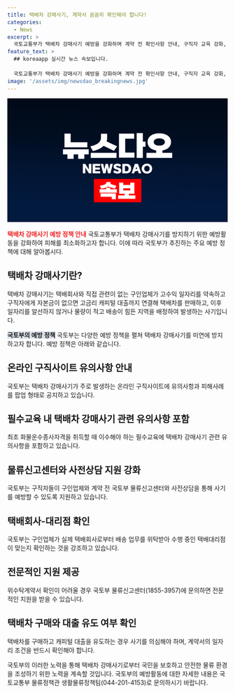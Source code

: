 ```yaml
---
title: 택배차 강매사기, 계약서 꼼꼼히 확인해야 합니다!
categories:
  - News
excerpt: >
  국토교통부가 택배차 강매사기 예방을 강화하며 계약 전 확인사항 안내, 구직자 교육 강화, 물류신고센터 사전 상담 등을 통해 대책을 마련했다. 피해 예방을 위해 온라인 구직사이트에 주의사항을 공지하고, 필수교육에 관련 내용을 포함하며, 사전상담 및 확인절차 지원 등으로 대응할 예정이다. 또한, 국토부는 구직자들이 사기를 예방할 수 있도록 지원 계획이며, 사기 조직의 특징과 대처 방안을 설명하고 있다.
feature_text: >
  ## koreaapp 실시간 뉴스 속보입니다.

  국토교통부가 택배차 강매사기 예방을 강화하며 계약 전 확인사항 안내, 구직자 교육 강화, 물류신고센터 사전 상담 등을 통해 대책을 마련했다. 피해 예방을 위해 온라인 구직사이트에 주의사항을 공지하고, 필수교육에 관련 내용을 포함하며, 사전상담 및 확인절차 지원 등으로 대응할 예정이다. 또한, 국토부는 구직자들이 사기를 예방할 수 있도록 지원 계획이며, 사기 조직의 특징과 대처 방안을 설명하고 있다.
image: '/assets/img/newsdao_breakingnews.jpg'
---
```


<p><img src="/assets/img/newsdao_breakingnews.jpg" alt="koreaapp 속보" /></p>

<p><b><span style="color: #ee2323;">택배차 강매사기 예방 정책 안내</span></b>
국토교통부가 택배차 강매사기를 방지하기 위한 예방활동을 강화하여 피해를 최소화하고자 합니다. 이에 따라 국토부가 추진하는 주요 예방 정책에 대해 알아봅시다.</p>

<p data-ke-size="size16"></p>

<h2 data-ke-size="size26">택배차 강매사기란?</h2>

<p>택배차 강매사기는 택배회사와 직접 관련이 없는 구인업체가 고수익 일자리를 약속하고 구직자에게 자본금이 없으면 고금리 캐피털 대출까지 연결해 택배차를 판매하고, 이후 일자리를 알선하지 않거나 물량이 적고 배송이 힘든 지역을 배정하여 발생하는 사기입니다.</p>

<p data-ke-size="size16"></p>

<p><b><span style="background-color: #21538527;">국토부의 예방 정책</span></b>
국토부는 다양한 예방 정책을 펼쳐 택배차 강매사기를 미연에 방지하고자 합니다. 예방 정책은 아래와 같습니다.</p>

<h2 data-ke-size="size26">온라인 구직사이트 유의사항 안내</h2>

<p>국토부는 택배차 강매사기가 주로 발생하는 온라인 구직사이트에 유의사항과 피해사례를 팝업 형태로 공지하고 있습니다.</p>

<h2 data-ke-size="size26">필수교육 내 택배차 강매사기 관련 유의사항 포함</h2>

<p>최초 화물운수종사자격을 취득할 때 이수해야 하는 필수교육에 택배차 강매사기 관련 유의사항을 포함하고 있습니다.</p>

<h2 data-ke-size="size26">물류신고센터와 사전상담 지원 강화</h2>

<p>국토부는 구직자들이 구인업체와 계약 전 국토부 물류신고센터와 사전상담을 통해 사기를 예방할 수 있도록 지원하고 있습니다.</p>

<h2 data-ke-size="size26">택배회사-대리점 확인</h2>

<p>국토부는 구인업체가 실제 택배회사로부터 배송 업무를 위탁받아 수행 중인 택배대리점이 맞는지 확인하는 것을 강조하고 있습니다.</p>

<h2 data-ke-size="size26">전문적인 지원 제공</h2>

<p>위수탁계약서 확인이 어려울 경우 국토부 물류신고센터(1855-3957)에 문의하면 전문적인 지원을 받을 수 있습니다.</p>

<h2 data-ke-size="size26">택배차 구매와 대출 유도 여부 확인</h2>

<p>택배차를 구매하고 캐피털 대출을 유도하는 경우 사기를 의심해야 하며, 계약서의 일자리 조건을 반드시 확인해야 합니다.</p>

<p data-ke-size="size16"></p>

<p>국토부의 이러한 노력을 통해 택배차 강매사기로부터 국민을 보호하고 안전한 물류 환경을 조성하기 위한 노력을 계속할 것입니다. 국토부의 예방활동에 대한 자세한 내용은 국토교통부 물류정책관 생활물류정책팀(044-201-4153)로 문의하시기 바랍니다.</p>

